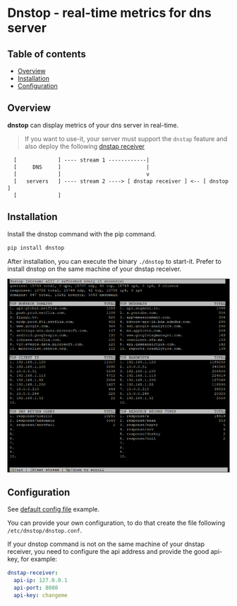 # Dnstop - real-time metrics for dns server

## Table of contents
* [Overview](#overview)
* [Installation](#installation)
* [Configuration](#configuration)

## Overview

**dnstop** can display metrics of your dns server in real-time.

> If you want to use-it, your server must support the ``dnstap`` feature and also deploy the following [dnstap receiver](https://github.com/dmachard/dnstap-receiver)
                       
      [             ] ---- stream 1 ------------|
      [     DNS     ]                           |
      [             ]                           v
      [   servers   ] ---- stream 2 ----> [ dnstap receiver ] <-- [ dnstop ]
      [             ]                         

## Installation

Install the dnstop command with the pip command.

```python
pip install dnstop
```

After installation, you can execute the binary `./dnstop` to start-it.
Prefer to install dnstop on the same machine of your dnstap receiver.

![dnstop](/dnstop.png)

## Configuration

See [default config file](/dnstop/dnstop.conf) example.

You can provide your own configuration, to do that create the file following  `/etc/dnstop/dnstop.conf`.

If your dnstop command is not on the same machine of your dnstap receiver, you need to configure 
the api address and provide the good api-key, for example:

```yaml
dnstap-receiver:
  api-ip: 127.0.0.1
  api-port: 8080
  api-key: changeme
```